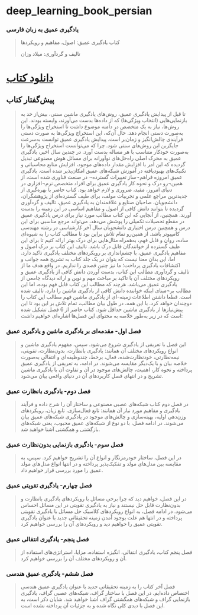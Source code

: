 # deep_learning_book_persian
 
###  یادگیری عمیق به زبان فارسی
> کتاب یادگیری عمیق: اصول، مفاهیم و رویکردها
> 
> تالیف و گردآوری: میلاد وزان
>
# [دانلود کتاب](http://milad.totalh.net/book/download/dl.pdf)
## پیش‌گفتار کتاب
> تا قبل از پیدایش یادگیری عمیق، روش‌های یادگیری ماشین سنتی، بیش‌از حد به بازنمایی‌هایی (انتخاب ویژگی‌ها) که از داده‌ها بدست می‌آورند، وابسته بودند. این روش‌ها، نیاز به یک متخصص در دامنه موضوع داشت تا استخراج ویژگی‌ها را به‌صورت دستی انجام دهد. حال آن‌که، این استخراج ویژگی‌ها به صورت دستی فرآیندی چالش‌انگیز و زمان‌بر است. پیدایش یادگیری عمیق توانست به‌سرعت جایگزین این روش‌های سنتی شود. چرا که می‌توانست استخراج ویژگی‌ها را به‌صورت خودکار متناسب با هر مساله بدست آورد.
در چندین سال اخیر، یادگیری عمیق به محرک اصلی راه‌حل‌های نوآورانه برای مسائل هوش مصنوعی تبدیل گردیده که این امر با افزایش مقدار داده‌های موجود، افزایش منابع محاسباتی و تکنیک‌های بهبود‌یافته در آموزش شبکه‌های عمیق امکان‌پذیر شده است. یادگیری عمیق امروزه فراهم¬ساز تغییرات گسترده¬ در صنعت فناوری شده است، از همین¬رو درک و نحوه کار یادگیری عمیق برای افراد متخصص نرم¬افزاری در دنیای امروز، مفید، ضروری و لازم خواهد بود.
کتاب حاضر با بهره‌گیری از جدیدترین مراجع علمی و تجربیات مولف، برای طیف گسترده‌ای از پژوهشگران، دانشجویان، صاحبان صنایع و علاقمندان به یادگیری عمیق، تالیف و گردآوری گردیده تا بتوانند دانش کافی از اصول و مفاهیم اساسی در این زمینه را بدست آورند. همچنین، از آنجایی که این کتاب مطالب مورد نیاز برای درس یادگیری عمیق در مقطع تحصیلات تکمیلی را پوشش می‌دهد، می‌تواند مرجع مناسبی برای این درس و همچنین درس اختیاری دانشجویان سال آخر کارشناسی در رشته مهندسی کامپیوتر باشد. از همین‌رو تمام تلاش براین بود تا مطالب کتاب را به شیوه‌ای ساده، روان و قابل فهم، به‌همراه مثال‌هایی برای درک بهتر ارائه کنیم تا برای این طیف گسترده از خوانندگان قابل درک باشد.
تالیف این کتاب بر درک اصول و مفاهیم یادگیری عمیق، با چشم‌اندازی بر رویکردهای مختلف یادگیری تاکید دارد. اما، این بدان معنا نیست که بتوان در یک جلد کتاب به تشریح همه جوانب و اکتشافات یادگیری پرداخت؛ ما نیز چنین قصدی را نداریم. در واقع هدف ما از تالیف و گردآوری مطالب این کتاب، بدست آوردن دانش کافی از یادگیری عمیق و رویکردهای مختلف آن با تاکید بر مباحث مهم و نوین و ارائه دیدگاه جامعی از یادگیری عمیق می‌باشد.
 هرچند که مطالب این کتاب قابل فهم بوده، اما این مطالب بر¬مبنای اینکه خواننده دانش کافی از یادگیری ماشین را دارد، تالیف شده است. قطعا داشتن اطلاعات زمینه-ای از یادگیری ماشین فهم مطالب این کتاب را دو‌چندان خواهد کرد. با این همه، در طول بیان مطالب، تمام تلاش بر این بود تا این پیش‌نیاز‌ها از یادگیری ماشین حداقل شود.
کتاب حاضر از 6 فصل تشکیل شده است که در زیر به‌طور خلاصه به محتوای این فصل‌ها اشاره‌ای خواهیم داشت:



### فصل اول- مقدمه‌ای بر یادگیری ماشین و یادگیری عمیق
> این فصل با تعریفی از یادگیری شروع می‌شود. سپس، مفهوم یادگیری ماشین و انواع رویکردهای مختلف آن همانند: یادگیری بانظارت، بدون‌نظارت، تقویتی، نیمه‌نظارتی، خودنظارت‌شده، فعال، برخط، چندوظیفه‌ای و انتقالی به‌صورت خلاصه بیان و با یک‌دیگر مقایسه می‌شوند. در ادامه، به تعریفی از یادگیری عمیق پرداخته و نحوه کار، اهمیت، چالش‌های موجود در آن و تفاوت آن با یادگیری ماشین تشریح و در انتهای فصل کاربردهای آن در دنیای واقعی بیان می‌شود. 
### فصل دوم- یادگیری بانظارت عمیق
> در فصل دوم کتاب شبکه‌های عصبی مصنوعی و ساختار آن را شرح داده و فرآیند یادگیری و مفاهیم مورد نیاز آن همانند: تابع فعال‌سازی، تابع زیان، رویکردهای وزن‌دهی اولیه، بهینه‌سازی و چالش‌های موجود در یادگیری شبکه‌های عمیق بیان می‌شوند. در ادامه فصل، با دو نوع از شبکه‌های عمیق محبوب، یعنی شبکه‌های بازگشتی و همگشتی آشنا خواهید شد. 
### فصل سوم- یادگیری بازنمایی بدون‌نظارت عمیق
> در این فصل، ساختار خودرمزنگار و انواع آن را تشریح خواهیم کرد. سپس، به مقایسه بین مدل‌های مولد و تفکیک‌پذیر پرداخته و در انتها انواع مدل‌های مولد عمیق را مورد بررسی قرار خواهیم داد. 
### فصل چهارم- یادگیری تقویتی عمیق
> در این فصل، خواهیم دید که چرا برخی مسائل با رویکردهای یادگیری بانظارت و بدون‌نظارت قابل حل نیستند و نیاز به یادگیری تقویتی در این مسائل احساس می‌شود. در ادامه فصل، به انواع رویکردهای کلاسیک حل مسائل با یادگیری تقویتی پرداخته و در انتها هم علت بوجود آمدن زمینه تحقیقاتی جدید با عنوان یادگیری تقویتی عمیق را خواهیم دید و رویکرد‌های آن را بررسی خواهیم کرد. 
### فصل پنجم- یادگیری انتقالی عمیق
> فصل پنجم کتاب، یادگیری انتقالی، انگیزه استفاده، مزایا، استراتژی‌های استفاده از آن و رویکردهای مختلف آن را بررسی خواهیم کرد.
### فصل ششم- یادگیری عمیق هندسی
> فصل آخر کتاب را به زمینه تحقیقاتی جدید با عنوان یادگیری عمیق هندسی اختصاص داده‌ایم. در این فصل با ساختار گراف، شبکه‌های عصبی گراف، یادگیری بازنمایی گراف و شبکه‌های همگشتی گراف آشنا خواهید شد. شایان ذکر است، به این فصل با دیدی کلی نگاه شده و به جزئیات آن پرداخته نشده است. 

